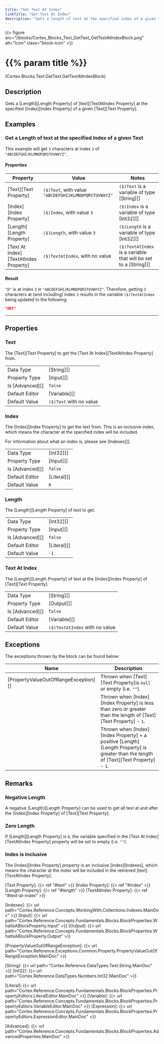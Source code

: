 ```yaml
---
title: "Get Text At Index"
linkTitle: "Get Text At Index"
description: "Gets a length of text at the specified index of a given text."
---
```


{{< figure src="/blocks/Cortex_Blocks_Text_GetText_GetTextAtIndexBlock.png" alt="Icon" class="block-icon" >}}

# {{% param title %}}

<p class="namespace">(Cortex.Blocks.Text.GetText.GetTextAtIndexBlock)</p>

## Description

Gets a [Length][Length Property] of [text][TextAtIndex Property] at the specified [Index][Index Property] of a given [Text][Text Property].

## Examples

### Get a Length of text at the specified Index of a given Text

This example will get `3` characters at index `3` of `"ABCDEFGHIJKLMNOPQRSTUVWXYZ"`.

#### Properties

| Property           | Value                     | Notes                                    |
|--------------------|---------------------------|------------------------------------------|
| [Text][Text Property] | `($)Text`, with value `"ABCDEFGHIJKLMNOPQRSTUVWXYZ"` | `($)Text` is a variable of type [String][] |
| [Index][Index Property] | `($)Index`, with value `3` | `($)Index` is a variable of type [Int32][] |
| [Length][Length Property] | `($)Length`, with value `3` | `($)Length` is a variable of type [Int32][] |
| [Text At Index][TextAtIndex Property] | `($)TextAtIndex`, with no value | `($)TextAtIndex` is a variable that will be set to a [String][] |

#### Result

`"D"` is at index `3` in `"ABCDEFGHIJKLMNOPQRSTUVWXYZ"`. Therefore, getting `3` characters at (and including) index `3` results in the variable `($)TextAtIndex` being updated to the following:

```json
"DEF"
```

***

## Properties

### Text

The [Text][Text Property] to get the [Text At Index][TextAtIndex Property] from.
  
| | |
|--------------------|---------------------------|
| Data Type | [String][] |
| Property Type | [Input][] |
| Is [Advanced][] | `false` |
| Default Editor | [Variable][] |
| Default Value | `($)Text` with no value |

### Index

The [Index][Index Property] to get the text from. This is an inclusive index, which means the character at the specified index will be included.

For information about what an index is, please see [Indexes][].

| | |
|--------------------|---------------------------|
| Data Type | [Int32][] |
| Property Type | [Input][] |
| Is [Advanced][] | `false` |
| Default Editor | [Literal][] |
| Default Value | `0` |

### Length

The [Length][Length Property] of text to get.

| | |
|--------------------|---------------------------|
| Data Type | [Int32][] |
| Property Type | [Input][] |
| Is [Advanced][] | `false` |
| Default Editor | [Literal][] |
| Default Value | `-1` |

### Text At Index

The [Length][Length Property] of text at the [Index][Index Property] of [Text][Text Property].

| | |
|--------------------|---------------------------|
| Data Type | [String][] |
| Property Type | [Output][] |
| Is [Advanced][] | `false` |
| Default Editor | [Variable][] |
| Default Value | `($)TextAtIndex` with no value |

## Exceptions

The exceptions thrown by the block can be found below:

| Name     | Description |
|----------|----------|
| [PropertyValueOutOfRangeException][] | Thrown when [Text][Text Property]is `null` or empty (i.e. `""`). |
| | Thrown when [Index][Index Property] is less than zero or greater than the length of [Text][Text Property] - `1`. |
| | Thrown when [Index][Index Property] + a positive [Length][Length Property] is greater than the length of [Text][Text Property] - `1`. |

## Remarks

### Negative Length

A negative [Length][Length Property] can be used to get all text at and after the [Index][Index Property] of [Text][Text Property].

### Zero Length

If [Length][Length Property] is `0`, the variable specified in the [Text At Index][TextAtIndex Property] property will be set to empty (i.e. `""`).

### Index is inclusive

The [Index][Index Property] property is an inclusive [index][Indexes], which means the character at the index will be included in the retrieved [text][TextAtIndex Property].

[Text Property]: {{< ref "#text" >}}
[Index Property]: {{< ref "#index" >}}
[Length Property]: {{< ref "#length" >}}
[TextAtIndex Property]: {{< ref "#text-at-index" >}}

[Indexes]: {{< url path="Cortex.Reference.Concepts.WorkingWith.Collections.Indexes.MainDoc" >}}
[Input]: {{< url path="Cortex.Reference.Concepts.Fundamentals.Blocks.BlockProperties.WhatIsABlockProperty.Input" >}}
[Output]: {{< url path="Cortex.Reference.Concepts.Fundamentals.Blocks.BlockProperties.WhatIsABlockProperty.Output" >}}

[PropertyValueOutOfRangeException]: {{< url path="Cortex.Reference.Exceptions.Common.Property.PropertyValueOutOfRangeException.MainDoc" >}}

[String]: {{< url path="Cortex.Reference.DataTypes.Text.String.MainDoc" >}}
[Int32]: {{< url path="Cortex.Reference.DataTypes.Numbers.Int32.MainDoc" >}}

[Literal]: {{< url path="Cortex.Reference.Concepts.Fundamentals.Blocks.BlockProperties.PropertyEditors.LiteralEditor.MainDoc" >}}
[Variable]: {{< url path="Cortex.Reference.Concepts.Fundamentals.Blocks.BlockProperties.PropertyEditors.VariableEditor.MainDoc" >}}
[Expression]: {{< url path="Cortex.Reference.Concepts.Fundamentals.Blocks.BlockProperties.PropertyEditors.ExpressionEditor.MainDoc" >}}

[Advanced]: {{< url path="Cortex.Reference.Concepts.Fundamentals.Blocks.BlockProperties.AdvancedProperties.MainDoc" >}}
